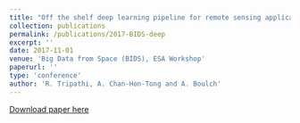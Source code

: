 ```yaml
---
title: "Off the shelf deep learning pipeline for remote sensing applications"
collection: publications
permalink: /publications/2017-BIDS-deep
excerpt: ''
date: 2017-11-01
venue: 'Big Data from Space (BIDS), ESA Workshop'
paperurl: ''
type: 'conference'
author: 'R. Tripathi, A. Chan-Hon-Tong and A. Boulch'
---
```



[Download paper here](https://aboulch.github.io/files/2017_bids_esa_shelf-dl.pdf)
